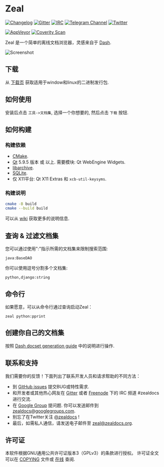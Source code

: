 # Zeal

[![Changelog](https://img.shields.io/github/release/zealdocs/zeal.svg?style=flat-square)](https://github.com/zealdocs/zeal/releases)
[![Gitter](https://img.shields.io/gitter/room/zealdocs/zeal.svg?style=flat-square)](https://gitter.im/zealdocs/zeal)
[![IRC](https://img.shields.io/badge/chat-on%20irc-blue.svg?style=flat-square)](https://kiwiirc.com/client/irc.freenode.net/#zealdocs)
[![Telegram Channel](https://img.shields.io/badge/follow-on%20telegram-179cde.svg?style=flat-square)](https://telegram.me/zealdocs)
[![Twitter](https://img.shields.io/badge/follow-on%20twitter-1da1f2.svg?style=flat-square)](https://twitter.com/zealdocs)

[![AppVeyor](https://img.shields.io/appveyor/ci/zealdocs/zeal/master.svg?style=flat-square)](https://ci.appveyor.com/project/zealdocs/zeal)
[![Coverity Scan](https://img.shields.io/coverity/scan/4271.svg?style=flat-square)](https://scan.coverity.com/projects/4271)

Zeal 是一个简单的离线文档浏览器，灵感来自于 [Dash](https://kapeli.com/dash).

![Screenshot](https://images.gitee.com/uploads/images/2020/0721/221342_d174eccd_23532.png "2020-07-21_22-13.png")

## 下载

从  [下载页](https://zealdocs.org/download.html) 获取适用于window和linux的二进制发行包.

## 如何使用

安装后点击 `工具->文档集`, 选择一个你想要的, 然后点击 `下载` 按钮.

## 如何构建

### 构建依赖

* [CMake](https://cmake.org/).
* [Qt](https://www.qt.io/)  5.9.5 版本 或 以上. 需要模块: Qt WebEngine Widgets.
* [libarchive](https://libarchive.org/).
* [SQLite](https://sqlite.org/).
* 仅 X11平台: Qt X11 Extras 和 `xcb-util-keysyms`.

### 构建说明

```sh
cmake -B build
cmake --build build
```

可以从 [wiki](https://github.com/zealdocs/zeal/wiki) 获取更多的说明信息.

## 查询 & 过滤文档集

您可以通过使用":"指示所需的文档集来限制搜索范围:

`java:BaseDAO`

你可以使用逗号分割多个文档集:

`python,django:string`

## 命令行

如果愿意，可以从命令行通过查询启动Zeal：

`zeal python:pprint`

## 创建你自己的文档集

按照 [Dash docset generation guide](https://kapeli.com/docsets) 中的说明进行操作.

## 联系和支持

我们需要你的反馈！下面列出了联系开发人员和请求帮助的不同方法：
* 到 [GitHub issues](https://github.com/zealdocs/zeal/issues) 提交BUG或特性需求.
* 和开发者或其他热心网友在 [Gitter](https://gitter.im/zealdocs/zeal) 或者 [Freenode](https://freenode.net/) 下的 IRC 频道 #zealdocs 进行交流.
* 在 [Google Group](https://groups.google.com/d/forum/zealdocs) 提问题. 你可以发送邮件到 zealdocs@googlegroups.com.
* 别忘了在Twitter关注 [@zealdocs](https://twitter.com/zealdocs) !
* 最后，如需私人通信，请发送电子邮件至 zeal@zealdocs.org.

## 许可证

本软件根据GNU通用公共许可证版本3（GPLv3）的条款进行授权。 许可证全文可以在 [COPYING](https://github.com/zealdocs/zeal/blob/master/COPYING) 文件或 [在线](https://www.gnu.org/licenses/gpl-3.0.html) 查阅.
